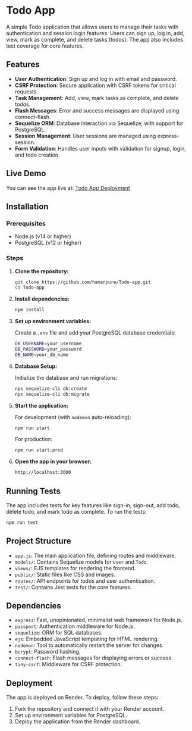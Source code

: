 # Todo App

A simple Todo application that allows users to manage their tasks with authentication and session login features. Users can sign up, log in, add, view, mark as complete, and delete tasks (todos). The app also includes test coverage for core features.

## Features

- **User Authentication**: Sign up and log in with email and password.
- **CSRF Protection**: Secure application with CSRF tokens for critical requests.
- **Task Management**: Add, view, mark tasks as complete, and delete todos.
- **Flash Messages**: Error and success messages are displayed using connect-flash.
- **Sequelize ORM**: Database interaction via Sequelize, with support for PostgreSQL.
- **Session Management**: User sessions are managed using express-session.
- **Form Validation**: Handles user inputs with validation for signup, login, and todo creation.

## Live Demo

You can see the app live at: [Todo App Deployment](https://hamanpurevaibhav.onrender.com/)

## Installation

### Prerequisites

- Node.js (v14 or higher)
- PostgreSQL (v12 or higher)

### Steps

1. **Clone the repository:**

   ```bash
   git clone https://github.com/hamanpure/Todo-app.git
   cd Todo-app
   ```

2. **Install dependencies:**

   ```bash
   npm install
   ```

3. **Set up environment variables:**

   Create a `.env` file and add your PostgreSQL database credentials:

   ```bash
   DB_USERNAME=your_username
   DB_PASSWORD=your_password
   DB_NAME=your_db_name
   ```

4. **Database Setup:**

   Initialize the database and run migrations:

   ```bash
   npx sequelize-cli db:create
   npx sequelize-cli db:migrate
   ```

5. **Start the application:**

   For development (with `nodemon` auto-reloading):

   ```bash
   npm run start
   ```

   For production:

   ```bash
   npm run start:prod
   ```

6. **Open the app in your browser:**

   ```bash
   http://localhost:3000
   ```

## Running Tests

The app includes tests for key features like sign-in, sign-out, add todo, delete todo, and mark todo as complete. To run the tests:

```bash
npm run test
```

## Project Structure

- `app.js`: The main application file, defining routes and middleware.
- `models/`: Contains Sequelize models for `User` and `Todo`.
- `views/`: EJS templates for rendering the frontend.
- `public/`: Static files like CSS and images.
- `routes/`: API endpoints for todos and user authentication.
- `test/`: Contains Jest tests for the core features.

## Dependencies

- `express`: Fast, unopinionated, minimalist web framework for Node.js.
- `passport`: Authentication middleware for Node.js.
- `sequelize`: ORM for SQL databases.
- `ejs`: Embedded JavaScript templating for HTML rendering.
- `nodemon`: Tool to automatically restart the server for changes.
- `bcrypt`: Password hashing.
- `connect-flash`: Flash messages for displaying errors or success.
- `tiny-csrf`: Middleware for CSRF protection.

## Deployment

The app is deployed on Render. To deploy, follow these steps:

1. Fork the repository and connect it with your Render account.
2. Set up environment variables for PostgreSQL.
3. Deploy the application from the Render dashboard.
